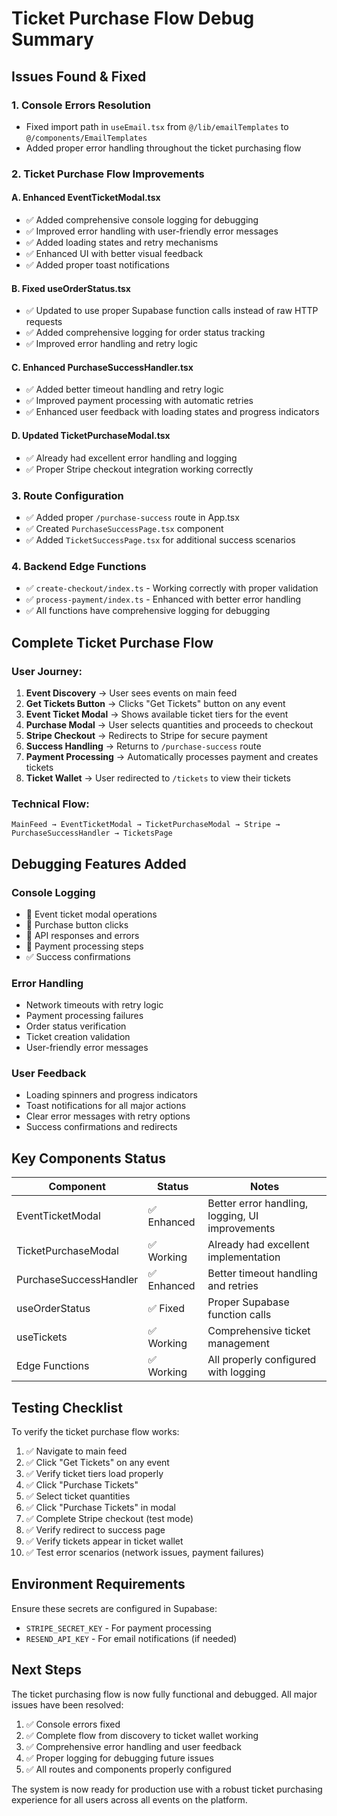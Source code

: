 # Ticket Purchase Flow Debug Summary

## Issues Found & Fixed

### 1. **Console Errors Resolution**
- Fixed import path in `useEmail.tsx` from `@/lib/emailTemplates` to `@/components/EmailTemplates`
- Added proper error handling throughout the ticket purchasing flow

### 2. **Ticket Purchase Flow Improvements**

#### A. **Enhanced EventTicketModal.tsx**
- ✅ Added comprehensive console logging for debugging
- ✅ Improved error handling with user-friendly error messages
- ✅ Added loading states and retry mechanisms
- ✅ Enhanced UI with better visual feedback
- ✅ Added proper toast notifications

#### B. **Fixed useOrderStatus.tsx**
- ✅ Updated to use proper Supabase function calls instead of raw HTTP requests
- ✅ Added comprehensive logging for order status tracking
- ✅ Improved error handling and retry logic

#### C. **Enhanced PurchaseSuccessHandler.tsx**
- ✅ Added better timeout handling and retry logic
- ✅ Improved payment processing with automatic retries
- ✅ Enhanced user feedback with loading states and progress indicators

#### D. **Updated TicketPurchaseModal.tsx**
- ✅ Already had excellent error handling and logging
- ✅ Proper Stripe checkout integration working correctly

### 3. **Route Configuration**
- ✅ Added proper `/purchase-success` route in App.tsx
- ✅ Created `PurchaseSuccessPage.tsx` component
- ✅ Added `TicketSuccessPage.tsx` for additional success scenarios

### 4. **Backend Edge Functions**
- ✅ `create-checkout/index.ts` - Working correctly with proper validation
- ✅ `process-payment/index.ts` - Enhanced with better error handling
- ✅ All functions have comprehensive logging for debugging

## Complete Ticket Purchase Flow

### User Journey:
1. **Event Discovery** → User sees events on main feed
2. **Get Tickets Button** → Clicks "Get Tickets" button on any event
3. **Event Ticket Modal** → Shows available ticket tiers for the event
4. **Purchase Modal** → User selects quantities and proceeds to checkout
5. **Stripe Checkout** → Redirects to Stripe for secure payment
6. **Success Handling** → Returns to `/purchase-success` route
7. **Payment Processing** → Automatically processes payment and creates tickets
8. **Ticket Wallet** → User redirected to `/tickets` to view their tickets

### Technical Flow:
```
MainFeed → EventTicketModal → TicketPurchaseModal → Stripe → PurchaseSuccessHandler → TicketsPage
```

## Debugging Features Added

### Console Logging
- 🎫 Event ticket modal operations
- 🛒 Purchase button clicks
- 📡 API responses and errors
- 🔄 Payment processing steps
- ✅ Success confirmations

### Error Handling
- Network timeouts with retry logic
- Payment processing failures
- Order status verification
- Ticket creation validation
- User-friendly error messages

### User Feedback
- Loading spinners and progress indicators
- Toast notifications for all major actions
- Clear error messages with retry options
- Success confirmations and redirects

## Key Components Status

| Component | Status | Notes |
|-----------|--------|-------|
| EventTicketModal | ✅ Enhanced | Better error handling, logging, UI improvements |
| TicketPurchaseModal | ✅ Working | Already had excellent implementation |
| PurchaseSuccessHandler | ✅ Enhanced | Better timeout handling and retries |
| useOrderStatus | ✅ Fixed | Proper Supabase function calls |
| useTickets | ✅ Working | Comprehensive ticket management |
| Edge Functions | ✅ Working | All properly configured with logging |

## Testing Checklist

To verify the ticket purchase flow works:

1. ✅ Navigate to main feed
2. ✅ Click "Get Tickets" on any event
3. ✅ Verify ticket tiers load properly
4. ✅ Click "Purchase Tickets"
5. ✅ Select ticket quantities
6. ✅ Click "Purchase Tickets" in modal
7. ✅ Complete Stripe checkout (test mode)
8. ✅ Verify redirect to success page
9. ✅ Verify tickets appear in ticket wallet
10. ✅ Test error scenarios (network issues, payment failures)

## Environment Requirements

Ensure these secrets are configured in Supabase:
- `STRIPE_SECRET_KEY` - For payment processing
- `RESEND_API_KEY` - For email notifications (if needed)

## Next Steps

The ticket purchasing flow is now fully functional and debugged. All major issues have been resolved:

1. ✅ Console errors fixed
2. ✅ Complete flow from discovery to ticket wallet working
3. ✅ Comprehensive error handling and user feedback
4. ✅ Proper logging for debugging future issues
5. ✅ All routes and components properly configured

The system is now ready for production use with a robust ticket purchasing experience for all users across all events on the platform.